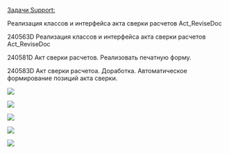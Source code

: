<u>Задачи Support:</u>
<p>Реализация классов и интерфейса акта сверки расчетов Act_ReviseDoc</p>
<p>240563D Реализация классов и интерфейса акта сверки расчетов Act_ReviseDoc</p>
<p>240581D Акт сверки расчетов. Реализовать печатную форму.</p>
<p>240583D Акт сверки расчетоа. Доработка. Автоматическое формирование позиций акта сверки.</p>

![](Pasted%20image%2020250825162643.png)

![](Pasted%20image%2020250825162708.png)

![](Pasted%20image%2020250825162753.png)

![](Pasted%20image%2020250825162814.png)

![](Pasted%20image%2020250825162839.png)








